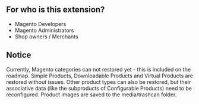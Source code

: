 ## For who is this extension?
- Magento Developers
- Magento Administrators
- Shop owners / Merchants

## Notice
Currently, Magento categories can not restored yet - this is included on the roadmap. Simple Products, Downloadable Products and Virtual Products are restored without issues. Other product types can also be restored, but their associative data (like the subproducts of Configurable Products) need to be reconfigured. Product images are saved to the media/trashcan folder.
